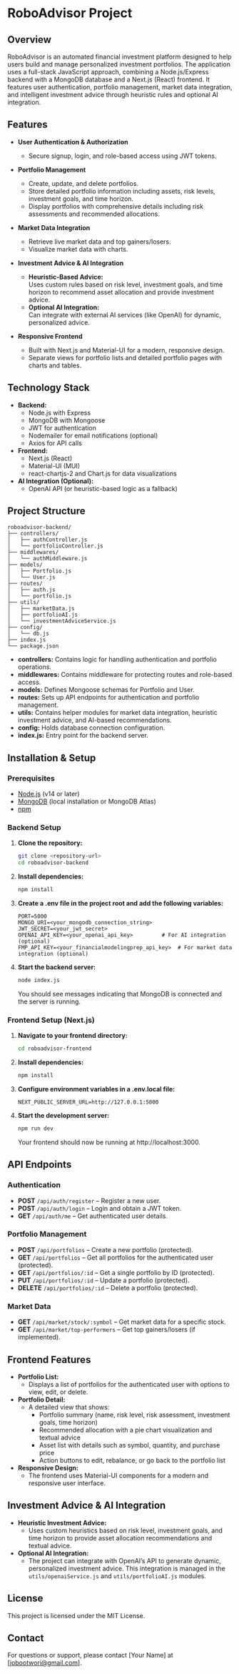 # RoboAdvisor Project

## Overview
RoboAdvisor is an automated financial investment platform designed to help users build and manage personalized investment portfolios. The application uses a full-stack JavaScript approach, combining a Node.js/Express backend with a MongoDB database and a Next.js (React) frontend. It features user authentication, portfolio management, market data integration, and intelligent investment advice through heuristic rules and optional AI integration.

## Features
- **User Authentication & Authorization**  
  - Secure signup, login, and role-based access using JWT tokens.
  
- **Portfolio Management**  
  - Create, update, and delete portfolios.
  - Store detailed portfolio information including assets, risk levels, investment goals, and time horizon.
  - Display portfolios with comprehensive details including risk assessments and recommended allocations.
  
- **Market Data Integration**  
  - Retrieve live market data and top gainers/losers.
  - Visualize market data with charts.

- **Investment Advice & AI Integration**  
  - **Heuristic-Based Advice:**  
    Uses custom rules based on risk level, investment goals, and time horizon to recommend asset allocation and provide investment advice.
  - **Optional AI Integration:**  
    Can integrate with external AI services (like OpenAI) for dynamic, personalized advice.
  
- **Responsive Frontend**  
  - Built with Next.js and Material-UI for a modern, responsive design.
  - Separate views for portfolio lists and detailed portfolio pages with charts and tables.

## Technology Stack
- **Backend:**  
  - Node.js with Express  
  - MongoDB with Mongoose  
  - JWT for authentication  
  - Nodemailer for email notifications (optional)  
  - Axios for API calls
- **Frontend:**  
  - Next.js (React)  
  - Material-UI (MUI)  
  - react-chartjs-2 and Chart.js for data visualizations
- **AI Integration (Optional):**  
  - OpenAI API (or heuristic-based logic as a fallback)

## Project Structure
```
roboadvisor-backend/
├── controllers/
│   ├── authController.js
│   └── portfolioController.js
├── middlewares/
│   └── authMiddleware.js
├── models/
│   ├── Portfolio.js
│   └── User.js
├── routes/
│   ├── auth.js
│   └── portfolio.js
├── utils/
│   ├── marketData.js
│   ├── portfolioAI.js
│   └── investmentAdviceService.js
├── config/
│   └── db.js
├── index.js
└── package.json
```
- **controllers:** Contains logic for handling authentication and portfolio operations.
- **middlewares:** Contains middleware for protecting routes and role-based access.
- **models:** Defines Mongoose schemas for Portfolio and User.
- **routes:** Sets up API endpoints for authentication and portfolio management.
- **utils:** Contains helper modules for market data integration, heuristic investment advice, and AI-based recommendations.
- **config:** Holds database connection configuration.
- **index.js:** Entry point for the backend server.

## Installation & Setup

### Prerequisites
- [Node.js](https://nodejs.org/) (v14 or later)
- [MongoDB](https://www.mongodb.com/) (local installation or MongoDB Atlas)
- [npm](https://www.npmjs.com/)

### Backend Setup
1. **Clone the repository:**
   ```bash
   git clone <repository-url>
   cd roboadvisor-backend
   ```
2. **Install dependencies:**
   ```bash
   npm install
   ```
3. **Create a .env file in the project root and add the following variables:**
   ```env
   PORT=5000
   MONGO_URI=<your_mongodb_connection_string>
   JWT_SECRET=<your_jwt_secret>
   OPENAI_API_KEY=<your_openai_api_key>         # For AI integration (optional)
   FMP_API_KEY=<your_financialmodelingprep_api_key>  # For market data integration (optional)
   ```
4. **Start the backend server:**
   ```bash
   node index.js
   ```
   You should see messages indicating that MongoDB is connected and the server is running.

### Frontend Setup (Next.js)
1. **Navigate to your frontend directory:**
   ```bash
   cd roboadvisor-frontend
   ```
2. **Install dependencies:**
   ```bash
   npm install
   ```
3. **Configure environment variables in a .env.local file:**
   ```env
   NEXT_PUBLIC_SERVER_URL=http://127.0.0.1:5000
   ```
4. **Start the development server:**
   ```bash
   npm run dev
   ```
   Your frontend should now be running at http://localhost:3000.

## API Endpoints

### Authentication
- **POST** `/api/auth/register` – Register a new user.
- **POST** `/api/auth/login` – Login and obtain a JWT token.
- **GET** `/api/auth/me` – Get authenticated user details.

### Portfolio Management
- **POST** `/api/portfolios` – Create a new portfolio (protected).
- **GET** `/api/portfolios` – Get all portfolios for the authenticated user (protected).
- **GET** `/api/portfolios/:id` – Get a single portfolio by ID (protected).
- **PUT** `/api/portfolios/:id` – Update a portfolio (protected).
- **DELETE** `/api/portfolios/:id` – Delete a portfolio (protected).

### Market Data
- **GET** `/api/market/stock/:symbol` – Get market data for a specific stock.
- **GET** `/api/market/top-performers` – Get top gainers/losers (if implemented).

## Frontend Features
- **Portfolio List:**
  - Displays a list of portfolios for the authenticated user with options to view, edit, or delete.
- **Portfolio Detail:**
  - A detailed view that shows:
    - Portfolio summary (name, risk level, risk assessment, investment goals, time horizon)
    - Recommended allocation with a pie chart visualization and textual advice
    - Asset list with details such as symbol, quantity, and purchase price
    - Action buttons to edit, rebalance, or go back to the portfolio list
- **Responsive Design:**
  - The frontend uses Material-UI components for a modern and responsive user interface.

## Investment Advice & AI Integration
- **Heuristic Investment Advice:**
  - Uses custom heuristics based on risk level, investment goals, and time horizon to provide asset allocation recommendations and textual advice.
- **Optional AI Integration:**
  - The project can integrate with OpenAI’s API to generate dynamic, personalized investment advice. This integration is managed in the `utils/openaiService.js` and `utils/portfolioAI.js` modules.

## License
This project is licensed under the MIT License.

## Contact
For questions or support, please contact [Your Name] at [jobootwori@gmail.com].

